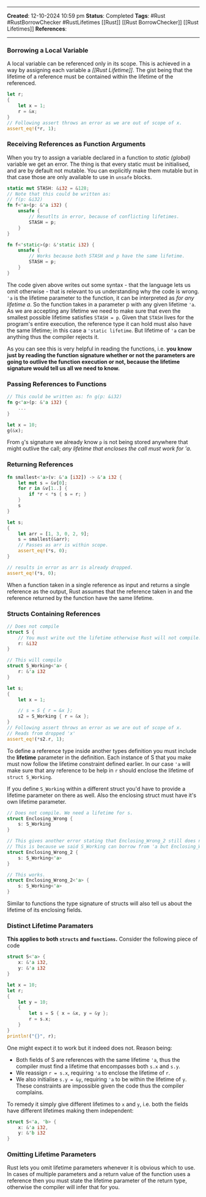 _____
**Created**: 12-10-2024 10:59 pm
**Status**: Completed
**Tags**: #Rust #RustBorrowChecker #RustLifetimes [[Rust]] [[Rust BorrowChecker]] [[Rust Lifetimes]]
**References**: 
______

### Borrowing a Local Variable
A local variable can be referenced only in its scope. This is achieved in a way by assigning each variable a *[[Rust Lifetime]]*.  The gist being that the lifetime of a reference must be contained within the lifetime of the referenced.
```rust
let r;
{
	let x = 1;
	r = &x;
}
// Following assert throws an error as we are out of scope of x.
assert_eq!(*r, 1);
```

### Receiving References as Function Arguments
When you try to assign a variable declared in a function to *static (global)* variable  we get an error. The thing is that every static must be initialised, and are by default not mutable. You can explicitly make them mutable but in that case those are only available to use in `unsafe` blocks.

```rust
static mut STASH: &i32 = &128;
// Note that this could be written as:
// f(p: &i32)
fn f<'a>(p: &'a i32) {
	unsafe {
		// Resutlts in error, because of conflicting lifetimes.
		STASH = p;
	}
}

fn f<'static>(p: &'static i32) {
	unsafe {
		// Works because both STASH and p have the same lifetime.
		STASH = p;
	}
}
```
The code given above writes out some syntax - that the language lets us omit otherwise - that is relevant to us understanding why the code is wrong.
`'a` is the lifetime parameter to the function, it can be interpreted as *for any lifetime a*. So the function takes in a parameter p with any given lifetime `'a`. As we are accepting any lifetime we need to make sure that even the smallest possible lifetime satisfies `STASH = p`. Given that `STASH` lives for the program's entire execution, the reference type it can hold must also have the same lifetime; in this case a `'static lifetime`. But lifetime of `'a` can be anything thus the compiler rejects it.

As you can see this is very helpful in reading the functions, i.e. **you know just by reading the function signature whether or not the parameters are going to outlive the function execution or not, because the lifetime signature would tell us all we need to know.**

### Passing References to Functions
```rust
// This could be written as: fn g(p: &i32)
fn g<'a>(p: &'a i32) {
	...
}

let x = 10;
g(&x);
```
From `g`'s signature we already know `p` is not being stored anywhere that might outlive the call; *any lifetime that encloses the call must work for 'a*.

### Returning References
```rust
fn smallest<'a>(v: &'a [i32]) -> &'a i32 {
	let mut s = &v[0];
	for r in &v[1..] {
		if *r < *s { s = r; }
	}
	s
}

let s;
{
	let arr = [1, 3, 0, 2, 9];
	s = smallest(&arr);
	// Passes as arr is within scope.
	assert_eq!(*s, 0);
}

// results in error as arr is already dropped.
assert_eq!(*s, 0);
```
When a function taken in a single reference as input and returns a single reference as the output, Rust assumes that the reference taken in and the reference returned by the function have the same lifetime.

### Structs Containing References
```rust
// Does not compile
struct S {
	// You must write out the lifetime otherwise Rust will not compile.
	r: &i32
}

// This will compile
struct S_Working<'a> {
	r: &'a i32
}

let s;
{
	let x = 1;

	// s = S { r = &x };
	s2 = S_Working { r = &x };
}
// Following assert throws an error as we are out of scope of x.
// Reads from dropped 'x'
assert_eq!(*s2.r, 1);
```

To define a reference type inside another types definition you must include the **lifetime** parameter in the definition.
Each instance of S that you make must now follow the lifetime constraint defined earlier. In our case `'a` will make sure that any reference to be help in `r` should enclose the lifetime of `struct S_Working`.

If you define `S_Working` within a different struct you'd have to provide a lifetime parameter on there as well. Also the enclosing struct must have it's own lifetime parameter.
```rust
// Does not compile. We need a lifetime for s.
struct Enclosing_Wrong {
	s: S_Working
}

// This gives another error stating that Enclosing_Wrong_2 still does not have its own lifetime.
// This is because we said S_Working can borrow from 'a but Enclosing_Wrong_2 can borrow from anywhere.
struct Enclosing_Wrong_2 {
	s: S_Working<'a>
}

// This works.
struct Enclosing_Wrong_2<'a> {
	s: S_Working<'a>
}
```
Similar to functions the type signature of structs will also tell us about the lifetime of its enclosing fields.

### Distinct Lifetime Paramaters
**This applies to both `structs` and `functions`.**
Consider the following piece of code
```rust
struct S<'a> {
	x: &'a i32,
	y: &'a i32
}

let x = 10;
let r;
{
	let y = 10;
	{
		let s = S { x = &x, y = &y };
		r = s.x;
	}
}
println!("{}", r);
```

One might expect it to work but it indeed does not. Reason being:
- Both fields of S are references with the same lifetime `'a`, thus the compiler must find a lifetime that encompasses both `s.x` and `s.y`.
- We reassign `r = s.x`, requiring `'a` to enclose the lifetime of `r`.
- We also initialise `s.y = &y`, requiring `'a` to be within the lifetime of `y`.
These constraints are impossible given the code thus the compiler complains.

To remedy it simply give different lifetimes to `x` and `y`, i.e. both the fields have different lifetimes making them independent:
```rust
struct S<'a, 'b> {
	x: &'a i32,
	y: &'b i32
}
```

### Omitting Lifetime Parameters
Rust lets you omit lifetime parameters whenever it is obvious which to use. In cases of multiple parameters and a return value of the function uses a reference then you must state the lifetime parameter of the return type, otherwise the compiler will infer that for you.
